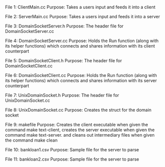 File 1: ClientMain.cc
    Purpose: Takes a users input and feeds it into a client

File 2: ServerMain.cc
    Purpose: Takes a users input and feeds it into a server

File 3: DomainSocketServer.h
    Purpose: The header file for DomainSocketServer.cc

File 4: DomainSocketServer.cc
    Purpose: Holds the Run function (along with its helper functions) 
    which connects and shares information with its client counterpart

File 5: DomainSocketClient.h
    Purpose: The header file for DomainSocketClient.cc

File 6: DomainSocketClient.cc
    Purpose: Holds the Run function (along with its helper functions) 
    which connects and shares information with its server counterpart

File 7: UnixDomainSocket.h
    Purpose: The header file for UnixDomainSocket.cc

File 8: UnixDomainSocket.cc
    Purpose: Creates the struct for the domain socket

File 9: makefile
    Purpose: Creates the client executable when given the command make text-client, 
    creates the server executable when given the command make text-server. and 
    cleans out intermediary files when given the command make clean

File 10: bankloan1.csv
    Purpose: Sample file for the server to parse

File 11: bankloan2.csv
    Purpose: Sample file for the server to parse